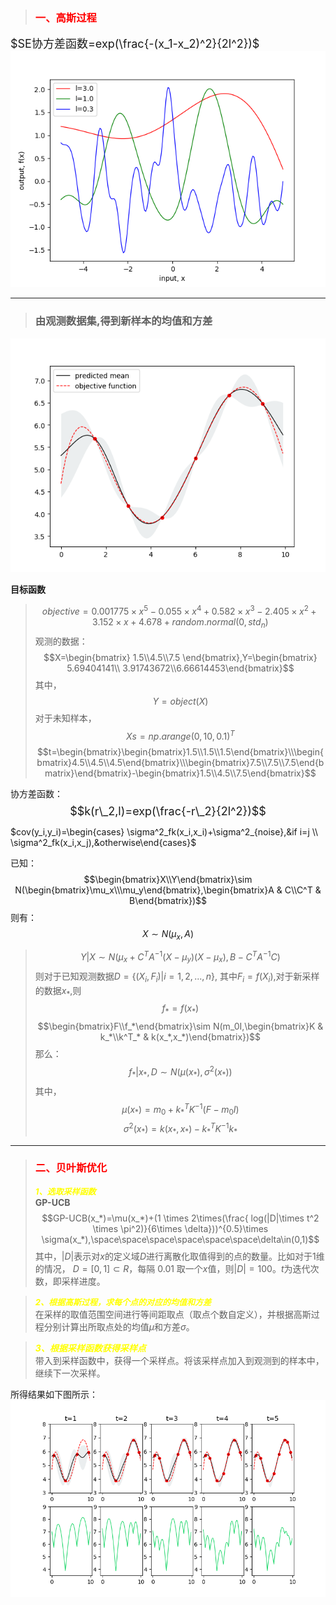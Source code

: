 
>### <font color=red>**一、高斯过程**</font>
<font size=4>$SE协方差函数=exp(\frac{-(x_1-x_2)^2}{2l^2})$</font>\
![avatar](https://github.com/ShuoLiu-Max/Bayesian-optimization/blob/main/images/gp_sample.png)
****
>### **由观测数据集,得到新样本的均值和方差**
![avatar](https://github.com/ShuoLiu-Max/Bayesian-optimization/blob/main/images/sampled.png)

**目标函数**
>$$objective = 0.001775\times x^5 - 0.055\times x^4 + 0.582\times x^3 - 2.405 \times x^2 + 3.152 \times x + 4.678 + random.normal(0, std_n)$$
观测的数据：
$$X=\begin{bmatrix} 1.5\\4.5\\7.5 \end{bmatrix},Y=\begin{bmatrix} 5.69404141\\ 3.91743672\\6.66614453\end{bmatrix}$$
其中，
$$Y=object(X)$$
对于未知样本，
$$Xs=np.arange(0,10,0.1)^T$$
$$t=\begin{bmatrix}\begin{bmatrix}1.5\\1.5\\1.5\end{bmatrix}\\\begin{bmatrix}4.5\\4.5\\4.5\end{bmatrix}\\\begin{bmatrix}7.5\\7.5\\7.5\end{bmatrix}\end{bmatrix}-\begin{bmatrix}1.5\\4.5\\7.5\end{bmatrix}$$

协方差函数：\
<font size=4>$$k(r\_2,l)=exp(\frac{-r\_2}{2l^2})$$</font>


$cov(y_i,y_i)=\begin{cases} \sigma^2_fk(x_i,x_i)+\sigma^2_{noise},&if i=j \\ \sigma^2_fk(x_i,x_j),&otherwise\end{cases}$

已知：
$$\begin{bmatrix}X\\Y\end{bmatrix}\sim N(\begin{bmatrix}\mu_x\\\mu_y\end{bmatrix},\begin{bmatrix}A & C\\C^T & B\end{bmatrix})$$
则有：
$$X\sim N(\mu_x,A)$$
>$$Y|X\sim N(\mu_x+C^TA^{-1}(X-\mu_y)(X-\mu_x), B-C^TA^{-1}C)$$
则对于已知观测数据$D=\{(X_i,F_i)|i=1,2,...,n\}$,
其中$F_i=f(X_i)$,对于新采样的数据$x_*$,则
$$f_*=f(x_*)$$
$$\begin{bmatrix}F\\f_*\end{bmatrix}\sim N(m_0I,\begin{bmatrix}K & k_*\\k^T_* & k(x_*,x_*)\end{bmatrix})$$
那么：
$$f_*|x_*,D\sim N(\mu(x_*),\sigma^2(x_*))$$
其中，
>$$\mu(x_*)=m_0+k^T_*K^{-1}(F-m_0I)$$
>$$\sigma^2(x_*)=k(x_*,x_*)-k^T_*K^{-1}k_*$$
****
>### <font color=red>**二、贝叶斯优化</font>**
><font color=yellow size=2>***1、选取采样函数***</font>\
**GP-UCB**\
$$GP-UCB(x_*)=\mu(x_*)+(1 \times 2\times(\frac{ log(|D|\times t^2 \times \pi^2)}{6\times \delta}))^{0.5}\times \sigma(x_*),\space\space\space\space\space\space\delta\in(0,1)$$
其中，$|D|$表示对$x$的定义域$D$进行离散化取值得到的点的数量。比如对于1维的情况， $D=[0,1]\subset R$，每隔 0.01 取一个$x$值，则$|D|=100$。$t$为迭代次数，即采样进度。

><font color=yellow size=2>***2、根据高斯过程，求每个点的对应的均值和方差***</font>\
在采样的取值范围空间进行等间距取点（取点个数自定义），并根据高斯过程分别计算出所取点处的均值$\mu$和方差$\sigma$。

><font color=yellow>***3、根据采样函数获得采样点***</font>\
带入到采样函数中，获得一个采样点。将该采样点加入到观测到的样本中，继续下一次采样。

所得结果如下图所示：\
![avatar](https://github.com/ShuoLiu-Max/Bayesian-optimization/blob/main/images/byes.png)